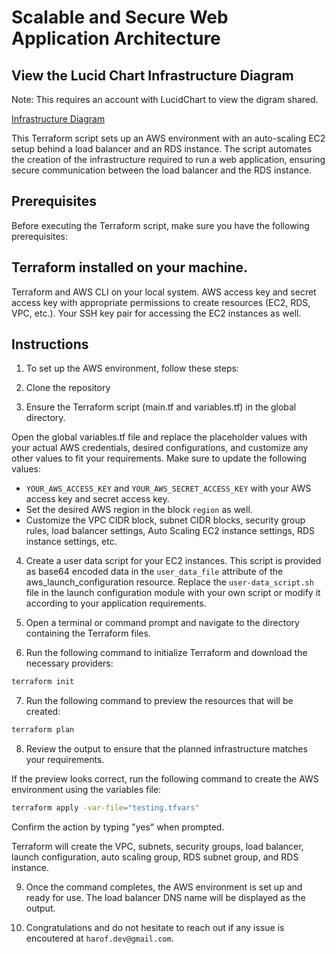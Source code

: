 # Scalable and Secure Web Application Architecture

## View the Lucid Chart Infrastructure Diagram
Note: This requires an account with LucidChart to view the digram shared.

[Infrastructure Diagram](https://lucid.app/lucidchart/9775f31a-4430-439e-9353-239de71a644d/edit?view_items=IEfcSQ5t-SA6&invitationId=inv_f70105a8-532f-4a74-a0c1-6f6862c8bbf4)


This Terraform script sets up an AWS environment with an auto-scaling EC2 setup behind a load balancer and an RDS instance. The script automates the creation of the infrastructure required to run a web application, ensuring secure communication between the load balancer and the RDS instance.

## Prerequisites
Before executing the Terraform script, make sure you have the following prerequisites:

## Terraform installed on your machine.
Terraform and AWS CLI on your local system.
AWS access key and secret access key with appropriate permissions to create resources (EC2, RDS, VPC, etc.).
Your SSH key pair for accessing the EC2 instances as well.


## Instructions
1. To set up the AWS environment, follow these steps:

2. Clone the repository

3. Ensure the Terraform script (main.tf and variables.tf) in the global directory.

Open the global variables.tf file and replace the placeholder values with your actual AWS credentials, desired configurations, and customize any other values to fit your requirements. Make sure to update the following values:

* `YOUR_AWS_ACCESS_KEY` and `YOUR_AWS_SECRET_ACCESS_KEY` with your AWS access key and secret access key.
* Set the desired AWS region in the block `region` as well.
* Customize the VPC CIDR block, subnet CIDR blocks, security group rules, load balancer settings, Auto Scaling EC2 instance settings, RDS instance settings, etc.

4. Create a user data script for your EC2 instances. This script is provided as base64 encoded data in the `user_data_file` attribute of the aws_launch_configuration resource. Replace the `user-data_script.sh` file in the launch configuration module with your own script or modify it according to your application requirements.

5. Open a terminal or command prompt and navigate to the directory containing the Terraform files.

6. Run the following command to initialize Terraform and download the necessary providers:
```bash
terraform init
```

7. Run the following command to preview the resources that will be created:
```bash
terraform plan
```

8. Review the output to ensure that the planned infrastructure matches your requirements.

If the preview looks correct, run the following command to create the AWS environment using the variables file:
```bash
terraform apply -var-file="testing.tfvars"
```

Confirm the action by typing "yes" when prompted.

Terraform will create the VPC, subnets, security groups, load balancer, launch configuration, auto scaling group, RDS subnet group, and RDS instance.

9. Once the command completes, the AWS environment is set up and ready for use. The load balancer DNS name will be displayed as the output.

10. Congratulations and do not hesitate to reach out if any issue is encoutered at
`harof.dev@gmail.com`.


